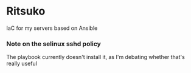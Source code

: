 # Ritsuko
IaC for my servers based on Ansible

### Note on the selinux sshd policy
The playbook currently doesn't install it, as I'm debating whether that's really useful
